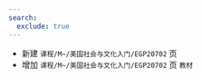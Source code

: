 ```yaml
---
search:
  exclude: true
---
```


- 新建 `课程/M~/美国社会与文化入门/EGP20702` 页
- 增加 `课程/M~/美国社会与文化入门/EGP20702` 页 `教材`